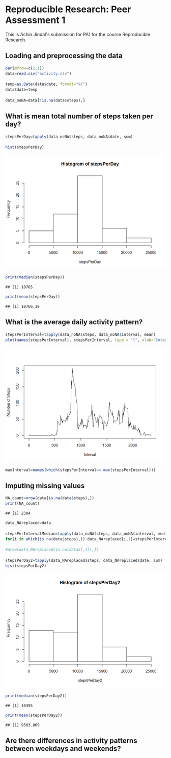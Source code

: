 # Reproducible Research: Peer Assessment 1

This is Achin Jindal's submission for PA1 for the course Reproducible Research.

## Loading and preprocessing the data


```r
par(mfrow=c(2,1))
data=read.csv("activity.csv")
  
temp=as.Date(data$date, format="%F")
data$date=temp
  
data_noNA=data[!is.na(data$steps),]
```

## What is mean total number of steps taken per day?


```r
stepsPerDay=tapply(data_noNA$steps, data_noNA$date, sum)
  
hist(stepsPerDay)
```

![](PA1_template_files/figure-html/unnamed-chunk-2-1.png) 

```r
print(median(stepsPerDay))
```

```
## [1] 10765
```

```r
print(mean(stepsPerDay))
```

```
## [1] 10766.19
```

## What is the average daily activity pattern?


```r
stepsPerInterval=tapply(data_noNA$steps, data_noNA$interval, mean)
plot(names(stepsPerInterval), stepsPerInterval, type = "l", xlab="Interval", ylab="Number of Steps")  
```

![](PA1_template_files/figure-html/unnamed-chunk-3-1.png) 

```r
maxInterval=names(which(stepsPerInterval== max(stepsPerInterval)))
```

## Imputing missing values


```r
NA_count=nrow(data[is.na(data$steps),])
print(NA_count)
```

```
## [1] 2304
```

```r
data_NAreplaced=data

stepsPerIntervalMedian=tapply(data_noNA$steps, data_noNA$interval, median)
for(i in which(is.na(data$steps),)) data_NAreplaced[i,1]=stepsPerIntervalMedian[which(names(stepsPerIntervalMedian)==data[i,3])]

#nrow(data_NAreplaced[is.na(data2[,1]),])

stepsPerDay2=tapply(data_NAreplaced$steps, data_NAreplaced$date, sum)
hist(stepsPerDay2)
```

![](PA1_template_files/figure-html/unnamed-chunk-4-1.png) 

```r
print(median(stepsPerDay2))
```

```
## [1] 10395
```

```r
print(mean(stepsPerDay2))
```

```
## [1] 9503.869
```

## Are there differences in activity patterns between weekdays and weekends?
